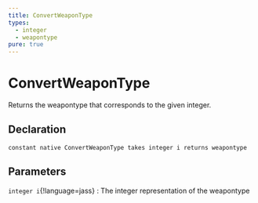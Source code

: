 ```yaml
---
title: ConvertWeaponType
types:
  - integer
  - weapontype
pure: true
---
```


# ConvertWeaponType
Returns the weapontype that corresponds to the given integer.

## Declaration

```jass
constant native ConvertWeaponType takes integer i returns weapontype
```

## Parameters
`integer i`{!language=jass}
: The integer representation of the weapontype
